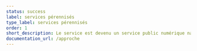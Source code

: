 ```yaml
---
status: success
label: services pérennisés
type_label: services pérennisés
order: 1
short_description: Le service est devenu un service public numérique national disponible pour tous
documentation_url: /approche
---
```

